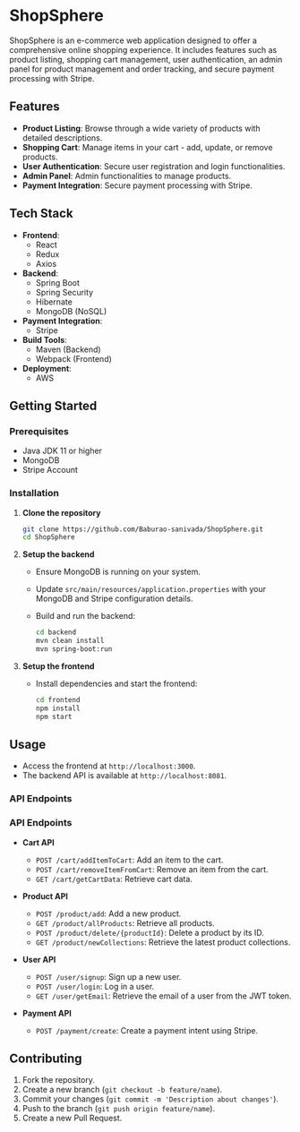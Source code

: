 # ShopSphere

ShopSphere is an e-commerce web application designed to offer a comprehensive online shopping experience. It includes features such as product listing, shopping cart management, user authentication, an admin panel for product management and order tracking, and secure payment processing with Stripe.

## Features

- **Product Listing**: Browse through a wide variety of products with detailed descriptions.
- **Shopping Cart**: Manage items in your cart - add, update, or remove products.
- **User Authentication**: Secure user registration and login functionalities.
- **Admin Panel**: Admin functionalities to manage products.
- **Payment Integration**: Secure payment processing with Stripe.

## Tech Stack

- **Frontend**: 
  - React
  - Redux
  - Axios
- **Backend**: 
  - Spring Boot
  - Spring Security
  - Hibernate
  - MongoDB (NoSQL)
- **Payment Integration**: 
  - Stripe
- **Build Tools**: 
  - Maven (Backend)
  - Webpack (Frontend)
- **Deployment**: 
  - AWS

## Getting Started

### Prerequisites

- Java JDK 11 or higher
- MongoDB
- Stripe Account

### Installation

1. **Clone the repository**

    ```bash
    git clone https://github.com/Baburao-sanivada/ShopSphere.git
    cd ShopSphere
    ```

2. **Setup the backend**

    - Ensure MongoDB is running on your system.
    - Update `src/main/resources/application.properties` with your MongoDB and Stripe configuration details.

    - Build and run the backend:
        ```bash
        cd backend
        mvn clean install
        mvn spring-boot:run
        ```

3. **Setup the frontend**

    - Install dependencies and start the frontend:
        ```bash
        cd frontend
        npm install
        npm start
        ```

## Usage

- Access the frontend at `http://localhost:3000`.
- The backend API is available at `http://localhost:8081`.

### API Endpoints

### API Endpoints

- **Cart API**
    - `POST /cart/addItemToCart`: Add an item to the cart.
    - `POST /cart/removeItemFromCart`: Remove an item from the cart.
    - `GET /cart/getCartData`: Retrieve cart data.

- **Product API**
    - `POST /product/add`: Add a new product.
    - `GET /product/allProducts`: Retrieve all products.
    - `POST /product/delete/{productId}`: Delete a product by its ID.
    - `GET /product/newCollections`: Retrieve the latest product collections.

- **User API**
    - `POST /user/signup`: Sign up a new user.
    - `POST /user/login`: Log in a user.
    - `GET /user/getEmail`: Retrieve the email of a user from the JWT token.

- **Payment API**
    - `POST /payment/create`: Create a payment intent using Stripe.

## Contributing

1. Fork the repository.
2. Create a new branch (`git checkout -b feature/name`).
3. Commit your changes (`git commit -m 'Description about changes'`).
4. Push to the branch (`git push origin feature/name`).
5. Create a new Pull Request.
